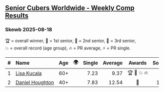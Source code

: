 <style>table {white-space: nowrap;}</style>
<link rel="stylesheet" type="text/css" href="/scw-comp/css/flags.css" />

## [Senior Cubers Worldwide - Weekly Comp Results](/scw-comp/results/)
### Skewb 2025-08-18

<span style="white-space: nowrap;">🏆 = overall winner</span>, <span style="white-space: nowrap;">🥇 = 1st senior</span>, <span style="white-space: nowrap;">🥈 = 2nd senior</span>, <span style="white-space: nowrap;">🥉 = 3rd senior</span>, <span style="white-space: nowrap;">💥 = overall record (age group)</span>, <span style="white-space: nowrap;">🔥 = PR average</span>, <span style="white-space: nowrap;">⚡ = PR single</span>.

| # | Name | Age | 🌍 | Single | Average | Awards | Solve 1 | Solve 2 | Solve 3 | Solve 4 | Solve 5 | Video |
| :--: | :-- | :--: | :--: | --: | --: | :--: | --: | --: | --: | --: | --: | :-- |
| 1 | [Lisa Kucala](../../persons/lisa_kucala/skewb.md) | 60+ | <i class="flag flag-US" /> | 7.23 | 9.37 | 🏆 🥇 💥 🔥 | 7.23 | 12.44 | 10.17 | 8.73 | 9.22 | [Desktop](https://www.facebook.com/events/771985561972365/permalink/782983524205902) / [Mobile](https://m.facebook.com/events/771985561972365?view=permalink&id=782983524205902) |
| 2 | [Daniel Houghton](../../persons/daniel_houghton/skewb.md) | 40+ | <i class="flag flag-CH" /> | 7.83 | 12.54 | 🥈 | 10.29 | 14.19 | 13.13 | 7.83 | 20.73 | [Desktop](https://www.facebook.com/events/771985561972365/permalink/781197311051190) / [Mobile](https://m.facebook.com/events/771985561972365?view=permalink&id=781197311051190) |

<!-- Global site tag (gtag.js) - Google Analytics -->
<script async src="https://www.googletagmanager.com/gtag/js?id=UA-86348435-3"></script>
<script>window.dataLayer = window.dataLayer || []; function gtag() {dataLayer.push(arguments);} gtag('js', new Date()); gtag('config', 'UA-86348435-3');</script>
